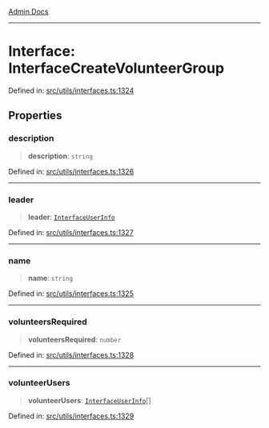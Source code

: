[Admin Docs](/)

***

# Interface: InterfaceCreateVolunteerGroup

Defined in: [src/utils/interfaces.ts:1324](https://github.com/PalisadoesFoundation/talawa-admin/blob/main/src/utils/interfaces.ts#L1324)

## Properties

### description

> **description**: `string`

Defined in: [src/utils/interfaces.ts:1326](https://github.com/PalisadoesFoundation/talawa-admin/blob/main/src/utils/interfaces.ts#L1326)

***

### leader

> **leader**: [`InterfaceUserInfo`](InterfaceUserInfo.md)

Defined in: [src/utils/interfaces.ts:1327](https://github.com/PalisadoesFoundation/talawa-admin/blob/main/src/utils/interfaces.ts#L1327)

***

### name

> **name**: `string`

Defined in: [src/utils/interfaces.ts:1325](https://github.com/PalisadoesFoundation/talawa-admin/blob/main/src/utils/interfaces.ts#L1325)

***

### volunteersRequired

> **volunteersRequired**: `number`

Defined in: [src/utils/interfaces.ts:1328](https://github.com/PalisadoesFoundation/talawa-admin/blob/main/src/utils/interfaces.ts#L1328)

***

### volunteerUsers

> **volunteerUsers**: [`InterfaceUserInfo`](InterfaceUserInfo.md)[]

Defined in: [src/utils/interfaces.ts:1329](https://github.com/PalisadoesFoundation/talawa-admin/blob/main/src/utils/interfaces.ts#L1329)
